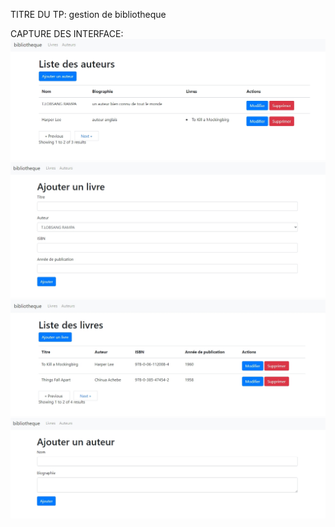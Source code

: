 TITRE DU TP: gestion de bibliotheque 

CAPTURE DES INTERFACE:
![alt text](<Capture d’écran_1-8-2024_14299_127.0.0.1.jpeg>) 
![alt text](<Capture d’écran_1-8-2024_142818_127.0.0.1.jpeg>) 
![alt text](<Capture d’écran_1-8-2024_142716_127.0.0.1.jpeg>)
![alt text](<Capture d’écran_1-8-2024_14325_127.0.0.1.jpeg>)

